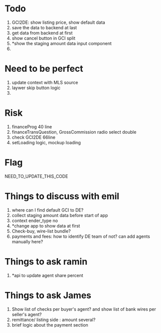 # Todo
1. GCI2DE: show listing price, show default data
2. save the data to backend at last
3. get data from backend at first
4. show cancel button in GCI split
5. *show the staging amount data input component
6. 

# Need to be perfect
1. update context with MLS source
2. laywer skip button logic
3. 

# Risk
1. financeProg 40 line
2. financeTransQuestion, GrossCommission radio select double
3. check GCI2DE 66line
4. setLoading logic, mockup loading

# Flag
NEED_TO_UPDATE_THIS_CODE

# Things to discuss with emil
1. where can I find default GCI to DE?
2. collect staging amount data before start of app
3. context ender_type no
4. *change app to show data at first
5. Check-buy, wire-list bundle?
6. payments and fees: how to identify DE team of  not? can add agents manually here?

# Things to ask ramin
1. *api to update agent share percent

# Things to ask James
1. Show list of checks per buyer's agent? and show list of bank wires per seller's agent?
2. remittance/ listing side : amount several?
3. brief logic about the payment section


